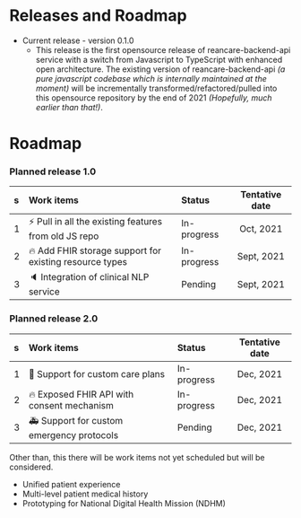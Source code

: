 # Releases and Roadmap

* Current release - version 0.1.0
  * This release is the first opensource release of reancare-backend-api service with a switch from Javascript to TypeScript with enhanced open architecture. The existing version of reancare-backend-api *(a pure javascript codebase which is internally maintained at the moment)* will be incrementally transformed/refactored/pulled into this opensource repository by the end of 2021 *(Hopefully, much earlier than that!)*. 


# Roadmap

### Planned release 1.0
s | Work items | Status |Tentative date
| :--- | :--- | :--- | :---:
1  | :zap: Pull in all the existing features from old JS repo| In-progress | Oct, 2021
2  | :fire: Add FHIR storage support for existing resource types| In-progress | Sept, 2021
3  | :speaker: Integration of clinical NLP service | Pending | Sept, 2021

### Planned release 2.0

s | Work items | Status |Tentative date
| :--- | :--- | :--- | :---:
1  | :pill: Support for custom care plans| In-progress | Dec, 2021
2  | :fire: Exposed FHIR API with consent mechanism| In-progress | Dec, 2021
3  | :ambulance: Support for custom emergency protocols | Pending | Dec, 2021

Other than, this there will be work items not yet scheduled but will be considered.
* Unified patient experience
* Multi-level patient medical history
* Prototyping for National Digital Health Mission (NDHM)
